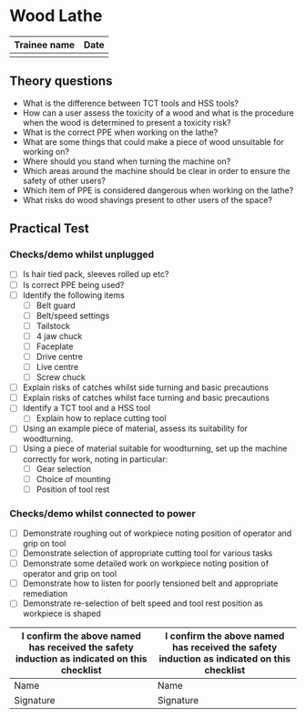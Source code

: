 Wood Lathe
==========

| Trainee name | Date |
|--------------|------|
|              |      |

Theory questions
----------------

-	What is the difference between TCT tools and HSS tools?
-	How can a user assess the toxicity of a wood and what is the procedure when the wood is determined to present a toxicity risk?
-	What is the correct PPE when working on the lathe?
-	What are some things that could make a piece of wood unsuitable for working on?
-	Where should you stand when turning the machine on?
-	Which areas around the machine should be clear in order to ensure the safety of other users?
-	Which item of PPE is considered dangerous when working on the lathe?
-	What risks do wood shavings present to other users of the space?

Practical Test
--------------

### Checks/demo whilst unplugged

-	[ ] Is hair tied pack, sleeves rolled up etc?
-	[ ] Is correct PPE being used?
-	[ ] Identify the following items
	-	[ ] Belt guard
	-	[ ] Belt/speed settings
	-	[ ] Tailstock
	-	[ ] 4 jaw chuck
	-	[ ] Faceplate
	-	[ ] Drive centre
	-	[ ] Live centre
	-	[ ] Screw chuck
-	[ ] Explain risks of catches whilst side turning and basic precautions
-	[ ] Explain risks of catches whilst face turning and basic precautions
-	[ ] Identify a TCT tool and a HSS tool
	-	[ ] Explain how to replace cutting tool
-	[ ] Using an example piece of material, assess its suitability for woodturning.
-	[ ] Using a piece of material suitable for woodturning, set up the machine correctly for work, noting in particular:
	-	[ ] Gear selection
	-	[ ] Choice of mounting
	-	[ ] Position of tool rest

### Checks/demo whilst connected to power

-	[ ] Demonstrate roughing out of workpiece noting position of operator and grip on tool
-	[ ] Demonstrate selection of appropriate cutting tool for various tasks
-	[ ] Demonstrate some detailed work on workpiece noting position of operator and grip on tool
-	[ ] Demonstrate how to listen for poorly tensioned belt and appropriate remediation
-	[ ] Demonstrate re-selection of belt speed and tool rest position as workpiece is shaped

| I confirm the above named has received the safety induction as indicated on this checklist | I confirm the above named has received the safety induction as indicated on this checklist |
|--------------------------------------------------------------------------------------------|--------------------------------------------------------------------------------------------|
| Name                                                                                       | Name                                                                                       |
| Signature                                                                                  | Signature                                                                                  |
